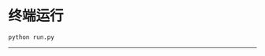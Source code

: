 # 终端运行

```shell
python run.py
```
***********************************************************************************************************************************************************************************************************************************************